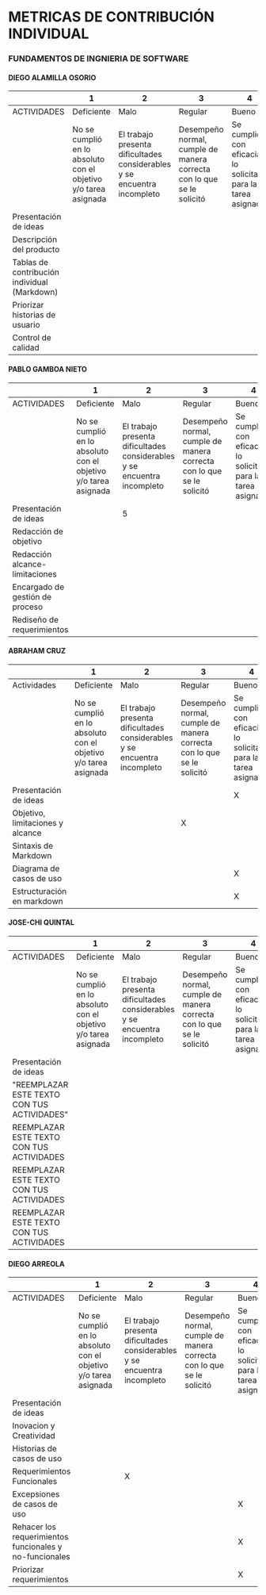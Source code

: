 # METRICAS DE CONTRIBUCIÓN INDIVIDUAL
### FUNDAMENTOS DE INGNIERIA DE SOFTWARE
#### DIEGO ALAMILLA OSORIO

|                                              | 1                                                               | 2                                                                        | 3                                                                     | 4                                                                | 5                                                                                 |
|----------------------------------------------|-----------------------------------------------------------------|--------------------------------------------------------------------------|-----------------------------------------------------------------------|------------------------------------------------------------------|-----------------------------------------------------------------------------------|
| ACTIVIDADES                                  | Deficiente                                                      | Malo                                                                     | Regular                                                               | Bueno                                                            | Excelente                                                                         |
|                                              | No se cumplió en lo absoluto con el objetivo y/o tarea asignada | El trabajo presenta dificultades considerables y se encuentra incompleto | Desempeño normal, cumple de manera correcta con lo que se le solicitó | Se cumplió con eficacia lo solicitado para la tarea asignada | Se cumplió a la perfección, en tiempo y forma, con el objetivo y/o tarea asignada |
| Presentación de ideas                        |                                                                 |                                                                          |                                                                       |                                                                  |                                                                                   |
| Descripción del producto                     |                                                                 |                                                                          |                                                                       |                                                                  |                                                                                   |
| Tablas de contribución individual (Markdown) |                                                                 |                                                                          |                                                                       |                                                                  |                                                                                   |
| Priorizar historias de usuario               |                                                                 |                                                                          |                                                                       |                                                                  |                                                                                   |
| Control de calidad                           |                                                                 |                                                                          |                                                                       |                                                                  |                                                                                   |


#### PABLO GAMBOA NIETO

|                                              | 1                                                               | 2                                                                        | 3                                                                     | 4                                                                | 5                                                                                 |
|----------------------------------------------|-----------------------------------------------------------------|--------------------------------------------------------------------------|-----------------------------------------------------------------------|------------------------------------------------------------------|-----------------------------------------------------------------------------------|
| ACTIVIDADES                                  | Deficiente                                                      | Malo                                                                     | Regular                                                               | Bueno                                                            | Excelente                                                                         |
|                                              | No se cumplió en lo absoluto con el objetivo y/o tarea asignada | El trabajo presenta dificultades considerables y se encuentra incompleto | Desempeño normal, cumple de manera correcta con lo que se le solicitó | Se cumplió con eficacia lo solicitado para la tarea asignada | Se cumplió a la perfección, en tiempo y forma, con el objetivo y/o tarea asignada |
| Presentación de ideas                        |                                                                 |                                             5                            |                                                                       |                                                                  |                                                                                   |
| Redacción de objetivo                     |                                                                 |                                                                          |                                                                       |                                                                  |                                                                                   |
| Redacción alcance-limitaciones |                                                                 |                                                                          |                                                                       |                                                                  |                                                                                   |
| Encargado de gestión de proceso             |                                                                 |                                                                          |                                                                       |                                                                  |                                                                                   |
| Rediseño de requerimientos                           |                                                                 |                                                                          |                                                                       |                                                                  |                                                                                   |


#### ABRAHAM CRUZ

|                   |1                |2                  |3              |4                |5                |
|-------------------|-----------------|-------------------|---------------|-----------------|-----------------|
|Actividades        |Deficiente     |Malo           |Regular        |Bueno          |Excelente      |
|                   |No se cumplió en lo absoluto con el objetivo y/o tarea asignada|El trabajo presenta dificultades considerables y se encuentra incompleto|Desempeño normal, cumple de manera correcta con lo que se le solicitó|Se cumplió con eficacia lo solicitado para la tarea asignada|Se cumplió a la perfección, en tiempo y forma, con el objetivo y/o tarea asignada|
|Presentación de ideas|                 |                 |                 |       X         |                   |
|Objetivo, limitaciones y alcance|                 |                 |        X         |                 |                 |
|Sintaxis de Markdown|                 |                 |                 |                 |         X         |
|Diagrama de casos de uso|                 |                 |                 |        X         |                 |
|Estructuración en markdown|                 |                 |                 |         X        |                 |

#### JOSE-CHI QUINTAL

|                                              | 1                                                               | 2                                                                        | 3                                                                     | 4                                                                | 5                                                                                 |
|----------------------------------------------|-----------------------------------------------------------------|--------------------------------------------------------------------------|-----------------------------------------------------------------------|------------------------------------------------------------------|-----------------------------------------------------------------------------------|
| ACTIVIDADES                                  | Deficiente                                                      | Malo                                                                     | Regular                                                               | Bueno                                                            | Excelente                                                                         |
|                                              | No se cumplió en lo absoluto con el objetivo y/o tarea asignada | El trabajo presenta dificultades considerables y se encuentra incompleto | Desempeño normal, cumple de manera correcta con lo que se le solicitó | Se cumplió con eficacia lo solicitado para la tarea asignada | Se cumplió a la perfección, en tiempo y forma, con el objetivo y/o tarea asignada |
| Presentación de ideas                        |                                                                 |                                                                          |                                                                       |                                                                  |                                                                                   |
| "REEMPLAZAR ESTE TEXTO CON TUS ACTIVIDADES"                     |                                                                 |                                                                          |                                                                       |                                                                  |                                                                                   |
| REEMPLAZAR ESTE TEXTO CON TUS ACTIVIDADES |                                                                 |                                                                          |                                                                       |                                                                  |                                                                                   |
| REEMPLAZAR ESTE TEXTO CON TUS ACTIVIDADES             |                                                                 |                                                                          |                                                                       |                                                                  |                                                                                   |
| REEMPLAZAR ESTE TEXTO CON TUS ACTIVIDADES                           |                                                                 |                                                                          |                                                                       |                                                                  |                                                                                   |


#### DIEGO ARREOLA

|                                              | 1                                                               | 2                                                                        | 3                                                                     | 4                                                                | 5                                                                                 |
|----------------------------------------------|-----------------------------------------------------------------|--------------------------------------------------------------------------|-----------------------------------------------------------------------|------------------------------------------------------------------|-----------------------------------------------------------------------------------|
| ACTIVIDADES                                  | Deficiente                                                      | Malo                                                                     | Regular                                                               | Bueno                                                            | Excelente                                                                         |
|                                              | No se cumplió en lo absoluto con el objetivo y/o tarea asignada | El trabajo presenta dificultades considerables y se encuentra incompleto | Desempeño normal, cumple de manera correcta con lo que se le solicitó | Se cumplió con eficacia lo solicitado para la tarea asignada | Se cumplió a la perfección, en tiempo y forma, con el objetivo y/o tarea asignada |
| Presentación de ideas                        |                                                                 |                                                                          |                                                                       |                                                                  |                                                                    X               |
| Inovacion y Creatividad                     |                                                                 |                                                                          |                                                                       |                                                                  |                                                                        X           |
| Historias de casos de uso |                                                                 |                                                                          |                                                                       |                                                                  |                                                                           X        |
| Requerimientos Funcionales             |                                                                 |                               X                                           |                                                                       |                                                                  |                                                                                   |
| Excepsiones de casos de uso                           |                                                                 |                                                                          |                                                                       |                                 X                                 |                                                                                   |
| Rehacer los requerimientos funcionales y no-funcionales                           |                                                                 |                                                                          |                                                                       |                                 X                                 |                                              X                                     |
| Priorizar requerimientos                           |                                                                 |                                                                          |                                                                       |                                 X                                 |                                                              X                     |
